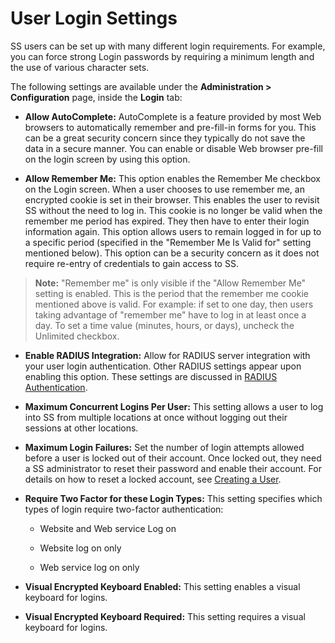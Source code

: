 [title]: # (User Login Settings)
[tags]: # (User)
[priority]: # (50)

# User Login Settings

SS users can be set up with many different login requirements. For example, you can force strong Login passwords by requiring a minimum length and the use of various character sets.

The following settings are available under the **Administration > Configuration** page, inside the **Login** tab:

- **Allow AutoComplete:** AutoComplete is a feature provided by most Web browsers to automatically remember and pre-fill-in forms for you. This can be a great security concern since they typically do not save the data in a secure manner. You can enable or disable Web browser pre-fill on the login screen by using this option.

- **Allow Remember Me:** This option enables the Remember Me checkbox on the Login screen. When a user chooses to use remember me, an encrypted cookie is set in their browser. This enables the user to revisit SS without the need to log in. This cookie is no longer be valid when the remember me period has expired. They then have to enter their login information again. This option allows users to remain logged in for up to a specific period (specified in the "Remember Me Is Valid for" setting mentioned below). This option can be a security concern as it does not require re-entry of credentials to gain access to SS.

> **Note:** "Remember me" is only visible if the "Allow Remember Me" setting is enabled. This is the period that the remember me cookie mentioned above is valid. For example: if set to one day, then users taking advantage of "remember me" have to log in at least once a day. To set a time value (minutes, hours, or days), uncheck the Unlimited checkbox.

- **Enable RADIUS Integration:** Allow for RADIUS server integration with your user login authentication. Other RADIUS settings appear upon enabling this option. These settings are discussed in [RADIUS Authentication](#Radius-Authentication).

- **Maximum Concurrent Logins Per User:** This setting allows a user to log into SS from multiple locations at once without logging out their sessions at other locations.

- **Maximum Login Failures:** Set the number of login attempts allowed before a user is locked out of their account. Once locked out, they need a SS administrator to reset their password and enable their account. For details on how to reset a locked account, see [Creating a User](#Creating-A-User).

- **Require Two Factor for these Login Types:** This setting specifies which types of login require two-factor authentication:

  - Website and Web service Log on

  - Website log on only

  - Web service log on only

- **Visual Encrypted Keyboard Enabled:** This setting enables a visual keyboard for logins.

- **Visual Encrypted Keyboard Required:** This setting requires a visual keyboard for logins.
